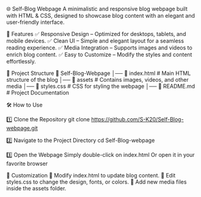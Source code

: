 🌐 Self-Blog Webpage
A minimalistic and responsive blog webpage built with HTML & CSS, designed to showcase blog content with an elegant and user-friendly interface.

🚀 Features
✅ Responsive Design – Optimized for desktops, tablets, and mobile devices.
✅ Clean UI – Simple and elegant layout for a seamless reading experience.
✅ Media Integration – Supports images and videos to enrich blog content.
✅ Easy to Customize – Modify the styles and content effortlessly.

📁 Project Structure
📂 Self-Blog-Webpage
│── 📄 index.html      # Main HTML structure of the blog
│── 📂 assets         # Contains images, videos, and other media
│── 📜 styles.css     # CSS for styling the webpage
│── 📜 README.md      # Project Documentation


🛠 How to Use

1️⃣ Clone the Repository
git clone https://github.com/S-K20/Self-Blog-webpage.git

2️⃣ Navigate to the Project Directory
cd Self-Blog-webpage

3️⃣ Open the Webpage
Simply double-click on index.html
Or open it in your favorite browser

🎨 Customization
🔹 Modify index.html to update blog content.
🔹 Edit styles.css to change the design, fonts, or colors.
🔹 Add new media files inside the assets folder.
